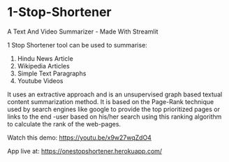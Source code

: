 # 1-Stop-Shortener
A Text And Video Summarizer - Made With Streamlit

1 Stop Shortener tool can be used to summarise:

1. Hindu News Article
2. Wikipedia Articles
3. Simple Text Paragraphs
4. Youtube Videos

It uses an ​extractive approach​ and is ​an unsupervised graph​ based textual content summarization method. It is based on the Page-Rank technique used by search engines like google to provide the top prioritized pages or links to the end -user based on his/her search using this ranking algorithm to calculate the rank of the web-pages.


Watch this demo: https://youtu.be/x9w27wqZdO4

App live at: https://onestopshortener.herokuapp.com/

